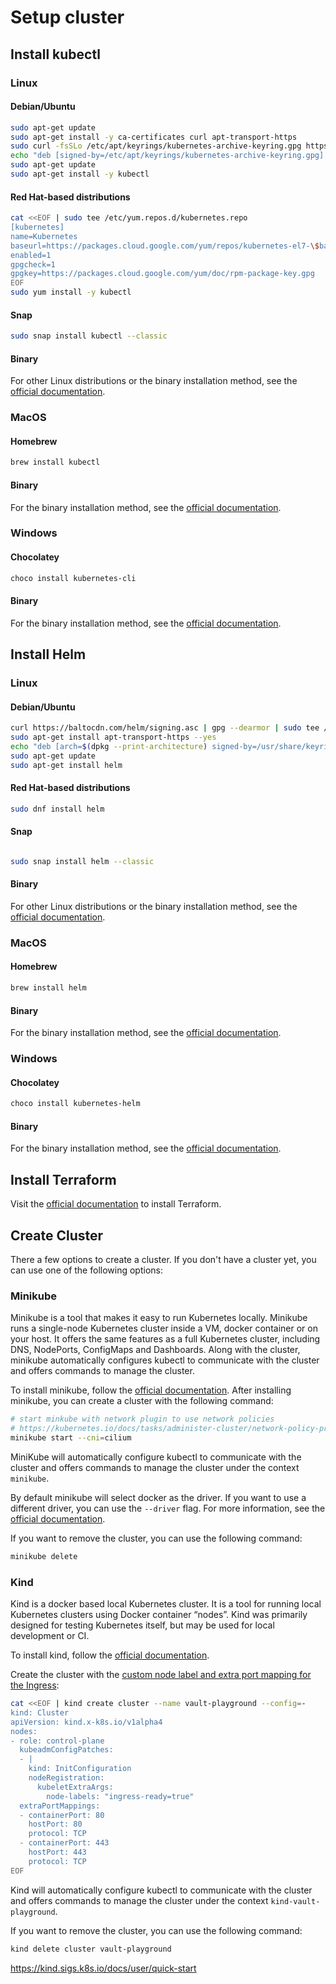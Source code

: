 # Setup cluster


## Install kubectl

### Linux

#### Debian/Ubuntu

```bash
sudo apt-get update
sudo apt-get install -y ca-certificates curl apt-transport-https
sudo curl -fsSLo /etc/apt/keyrings/kubernetes-archive-keyring.gpg https://packages.cloud.google.com/apt/doc/apt-key.gpg
echo "deb [signed-by=/etc/apt/keyrings/kubernetes-archive-keyring.gpg] https://apt.kubernetes.io/ kubernetes-xenial main" | sudo tee /etc/apt/sources.list.d/kubernetes.list
sudo apt-get update
sudo apt-get install -y kubectl
```

#### Red Hat-based distributions

```bash
cat <<EOF | sudo tee /etc/yum.repos.d/kubernetes.repo
[kubernetes]
name=Kubernetes
baseurl=https://packages.cloud.google.com/yum/repos/kubernetes-el7-\$basearch
enabled=1
gpgcheck=1
gpgkey=https://packages.cloud.google.com/yum/doc/rpm-package-key.gpg
EOF
sudo yum install -y kubectl
```

#### Snap

```bash
sudo snap install kubectl --classic
```

#### Binary

For other Linux distributions or the binary installation method, see the [official documentation](https://kubernetes.io/docs/tasks/tools/install-kubectl-linux/).

### MacOS

#### Homebrew

```bash
brew install kubectl
```

#### Binary

For the binary installation method, see the [official documentation](https://kubernetes.io/docs/tasks/tools/install-kubectl-macos/).


### Windows

#### Chocolatey

```bash
choco install kubernetes-cli
```

#### Binary

For the binary installation method, see the [official documentation](https://kubernetes.io/docs/tasks/tools/install-kubectl-windows/).


## Install Helm

### Linux

#### Debian/Ubuntu

```bash
curl https://baltocdn.com/helm/signing.asc | gpg --dearmor | sudo tee /usr/share/keyrings/helm.gpg > /dev/null
sudo apt-get install apt-transport-https --yes
echo "deb [arch=$(dpkg --print-architecture) signed-by=/usr/share/keyrings/helm.gpg] https://baltocdn.com/helm/stable/debian/ all main" | sudo tee /etc/apt/sources.list.d/helm-stable-debian.list
sudo apt-get update
sudo apt-get install helm
```

#### Red Hat-based distributions

```bash
sudo dnf install helm
```

#### Snap

```bash

sudo snap install helm --classic
```


#### Binary

For other Linux distributions or the binary installation method, see the [official documentation](https://helm.sh/docs/intro/install/).

### MacOS

#### Homebrew

```bash
brew install helm
```

#### Binary

For the binary installation method, see the [official documentation](https://helm.sh/docs/intro/install/).


### Windows

#### Chocolatey

```bash
choco install kubernetes-helm
```

#### Binary

For the binary installation method, see the [official documentation](https://helm.sh/docs/intro/install/).

## Install Terraform

Visit the [official documentation](https://learn.hashicorp.com/tutorials/terraform/install-cli) to install Terraform.



## Create Cluster
There a few options to create a cluster. If you don't have a cluster yet, you can use one of the following options:

### Minikube
Minikube is a tool that makes it easy to run Kubernetes locally. Minikube runs a single-node Kubernetes cluster inside a VM, docker container or on your host. It offers the same features as a full Kubernetes cluster, including DNS, NodePorts, ConfigMaps and Dashboards. Along with the cluster, minikube automatically configures kubectl to communicate with the cluster and offers commands to manage the cluster.

To install minikube, follow the [official documentation](https://minikube.sigs.k8s.io/docs/start/).
After installing minikube, you can create a cluster with the following command:

```bash
# start minkube with network plugin to use network policies
# https://kubernetes.io/docs/tasks/administer-cluster/network-policy-provider/cilium-network-policy
minikube start --cni=cilium
```
MiniKube will automatically configure kubectl to communicate with the cluster and offers commands to manage the cluster under the context `minikube`.

By default minikube will select docker as the driver. If you want to use a different driver, you can use the `--driver` flag. For more information, see the [official documentation](https://minikube.sigs.k8s.io/docs/drivers/).

If you want to remove the cluster, you can use the following command:

```bash
minikube delete
```


### Kind
Kind is a docker based local Kubernetes cluster. It is a tool for running local Kubernetes clusters using Docker container “nodes”. Kind was primarily designed for testing Kubernetes itself, but may be used for local development or CI.

To install kind, follow the [official documentation](https://kind.sigs.k8s.io/docs/user/quick-start/).

Create the cluster with the [custom node label and extra port mapping for the Ingress](https://kind.sigs.k8s.io/docs/user/ingress):
```bash
cat <<EOF | kind create cluster --name vault-playground --config=-
kind: Cluster
apiVersion: kind.x-k8s.io/v1alpha4
nodes:
- role: control-plane
  kubeadmConfigPatches:
  - |
    kind: InitConfiguration
    nodeRegistration:
      kubeletExtraArgs:
        node-labels: "ingress-ready=true"
  extraPortMappings:
  - containerPort: 80
    hostPort: 80
    protocol: TCP
  - containerPort: 443
    hostPort: 443
    protocol: TCP
EOF
```

Kind will automatically configure kubectl to communicate with the cluster and offers commands to manage the cluster under the context `kind-vault-playground`.

If you want to remove the cluster, you can use the following command:

```bash
kind delete cluster vault-playground
```

https://kind.sigs.k8s.io/docs/user/quick-start
